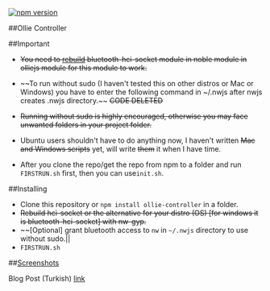 [![npm version](https://badge.fury.io/js/ollie-controller.svg)](https://badge.fury.io/js/ollie-controller)

##Ollie Controller

##Important

* ~~You need to [rebuild](https://github.com/nwjs/nw.js/wiki/build-native-modules-with-nw-gyp) bluetooth-hci-socket module in noble module in olliejs module for this module to work.~~
* ~~To run without sudo (I haven't tested this on other distros or Mac or Windows) you have to enter the following command in ~/.nwjs after nwjs creates .nwjs directory.~~
~~CODE DELETED~~

* ~~Running without sudo is highly encouraged, otherwise you may face unwanted folders in your project folder.~~
* Ubuntu users shouldn't have to do anything now, I haven't written ~~Mac and ~~Windows script~~s~~ yet, will write ~~them~~ it when I have time.
* After you clone the repo/get the repo from npm to a folder and run ```FIRSTRUN.sh``` first, then you can use```init.sh```.

##Installing

* Clone this repository or ```npm install ollie-controller``` in a folder.
* ~~Rebuild hci-socket or the alternative for your distro (OS) [for windows it is bluetooth-hci-socket] with nw-gyp.~~
* ~~[Optional] grant bluetooth access to ```nw``` in ```~/.nwjs``` directory to use without sudo.||
* ```FIRSTRUN.sh```

##[Screenshots](https://photos.google.com/share/AF1QipPIJ7by0HDT3CadOOfwpkgYTELoPh4nMvPTos-DzzvJVLd1ZEOA2KK8xXL2cpL0HQ?key=THVpMF9uVEN0Vl9uRG1tYTJhZF8xRmZCeWxaQkJB)

Blog Post (Turkish) [link](http://omeryagmurlu.github.io/ollie/2015/12/01/olliejs.html)
